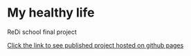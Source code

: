 # My healthy life

ReDi school final project

[Click the link to see published project hosted on github pages](https://olenabilenko.github.io/Project/) 
